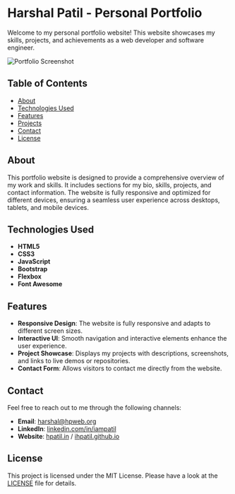 # Harshal Patil - Personal Portfolio

Welcome to my personal portfolio website! This website showcases my skills, projects, and achievements as a web developer and software engineer.

![Portfolio Screenshot](https://cdn.hdomain.in/website/harshal-patil/img/ss.png)

## Table of Contents
- [About](#about)
- [Technologies Used](#technologies-used)
- [Features](#features)
- [Projects](#projects)
- [Contact](#contact)
- [License](#license)

## About

This portfolio website is designed to provide a comprehensive overview of my work and skills. It includes sections for my bio, skills, projects, and contact information. The website is fully responsive and optimized for different devices, ensuring a seamless user experience across desktops, tablets, and mobile devices.

## Technologies Used

- **HTML5**
- **CSS3**
- **JavaScript**
- **Bootstrap**
- **Flexbox**
- **Font Awesome**

## Features

- **Responsive Design**: The website is fully responsive and adapts to different screen sizes.
- **Interactive UI**: Smooth navigation and interactive elements enhance the user experience.
- **Project Showcase**: Displays my projects with descriptions, screenshots, and links to live demos or repositories.
- **Contact Form**: Allows visitors to contact me directly from the website.

## Contact

Feel free to reach out to me through the following channels:

- **Email**: [harshal@hpweb.org](mailto:harshal@hpweb.org)
- **LinkedIn**: [linkedin.com/in/iampatil](https://www.linkedin.com/in/iampatil)
- **Website**: [hpatil.in](https://hpatil.in) / [ihpatil.github.io](https://ihpatil.github.io)

## License

This project is licensed under the MIT License. Please have a look at the [LICENSE](LICENSE) file for details.
